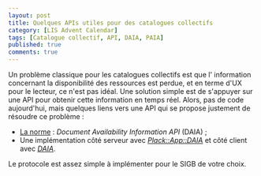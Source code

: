 ```yaml
---
layout: post
title: Quelques APIs utiles pour des catalogues collectifs
category: [LIS Advent Calendar]
tags: [Catalogue collectif, API, DAIA, PAIA]
published: true
comments: true
---
```


Un problème classique pour les catalogues collectifs est que l'
information concernant la disponibilité des ressources est perdue, et
en terme d'UX pour le lecteur, ce n'est pas idéal. Une solution simple
est de s'appuyer sur une API pour obtenir cette information en temps
réel. Alors, pas de code aujourd'hui, mais quelques liens vers une API
qui se propose justement de résoudre ce problème :

- [La norme](https://gbv.github.io/daia/daia.html) : *Document
  Availability Information API* (DAIA) ; 
- Une implémentation côté serveur avec
  [*Plack::App::DAIA*](https://metacpan.org/pod/Plack::App::DAIA) et
  côté client avec [*DAIA*](https://metacpan.org/pod/DAIA). 
  
Le protocole est assez simple à implémenter pour le SIGB de votre
choix. 
